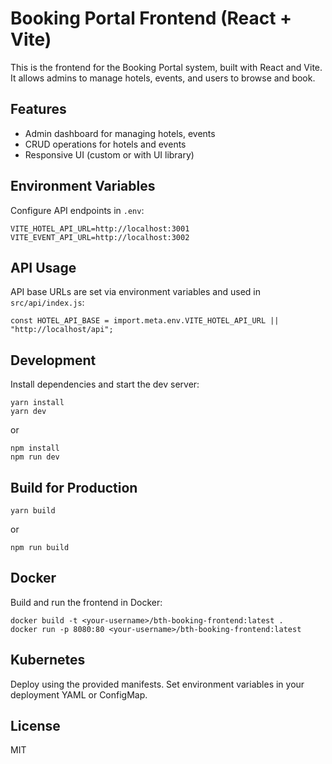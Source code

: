 # Booking Portal Frontend (React + Vite)

This is the frontend for the Booking Portal system, built with React and Vite. It allows admins to manage hotels, events, and users to browse and book.

## Features

- Admin dashboard for managing hotels, events
- CRUD operations for hotels and events
- Responsive UI (custom or with UI library)

## Environment Variables

Configure API endpoints in `.env`:

```
VITE_HOTEL_API_URL=http://localhost:3001
VITE_EVENT_API_URL=http://localhost:3002
```

## API Usage

API base URLs are set via environment variables and used in `src/api/index.js`:

```
const HOTEL_API_BASE = import.meta.env.VITE_HOTEL_API_URL || "http://localhost/api";
```

## Development

Install dependencies and start the dev server:

```
yarn install
yarn dev
```

or

```
npm install
npm run dev
```

## Build for Production

```
yarn build
```

or

```
npm run build
```

## Docker

Build and run the frontend in Docker:

```
docker build -t <your-username>/bth-booking-frontend:latest .
docker run -p 8080:80 <your-username>/bth-booking-frontend:latest
```

## Kubernetes

Deploy using the provided manifests. Set environment variables in your deployment YAML or ConfigMap.

## License

MIT
